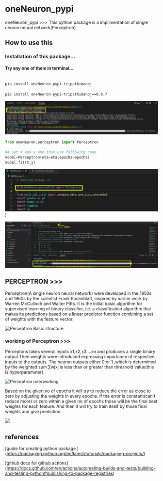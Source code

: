 # oneNeuron_pypi
oneNeuron_pypi >>> This python package is a implimentation of single neuron neural network(Perceptron)

## How to use this 
### Installation of this package...

#### Try any one of them  in terminal...

```bash

pip install oneNeuron-pypi-tripathimanoj

pip install oneNeuron-pypi-tripathimanoj==0.0.7

```
![Installation >>>](https://github.com/tripathimanoj/oneNeuron_pypi/blob/main/installing.PNG?raw=true)

```python
from oneNeuron.perceptron import Perceptron

## Get X and y and then use following code.
model=Perceptron(eta=eta,epochs=epochs)
model.fit(X,y)
```
![Importing >>>](https://github.com/tripathimanoj/oneNeuron_pypi/blob/main/importing.PNG?raw=true))

![Output >>>](https://github.com/tripathimanoj/oneNeuron_pypi/blob/main/running_logging.PNG?raw=true)


## PERCEPTRON >>>

Perceptron(A single neuron neural network) were developed in the 1950s and 1960s by the scientist Frank Rosenblatt, inspired by earlier work by Warren McCulloch and Walter Pitts.  It is  the initial basic algorithm for supervised learning of binary classifier, i.e. a classification algorithm that makes its predictions based on a linear predictor function combining a set of weights with the feature vector.

![Perceptron Basic structure](https://www.researchgate.net/profile/Brian-Mwandau/publication/325870973/figure/fig4/AS:639531594297345@1529487622181/Biological-Neuron-versus-Artificial-Neural-Network.png)

### working of Perceptron >>>

Perceptons takes several inputs x1,x2,x3....xn and produces a single binary output.Then weights were introduced expressing importance of respective inputs to the outputs. The neuron outputs either 0 or 1 ,which is determined by the weighted sum ∑wjxj is less than or greater than threshold value(this is hyperparameter).

![Perceptron rule/working](https://static.javatpoint.com/tutorial/machine-learning/images/perceptron-in-machine-learning4.png)

Based on the given no of epochs it will try to reduce the error as close to zero by adjusting the weights in every epochs. If the error is constant(can't reduce more) or zero within a given no of epochs those will be the final best weights for each feature. And then it will try to train itself by those final weights and give prediction.

![](https://miro.medium.com/max/1400/1*uzm-62Wq3J1JF1HwTMY4mg.png)


## references
[guide for creating python package ] (https://packaging.python.org/en/latest/tutorials/packaging-projects/)

[github docs for github actions] (https://docs.github.com/en/actions/automating-builds-and-tests/building-and-testing-python#publishing-to-package-registries)